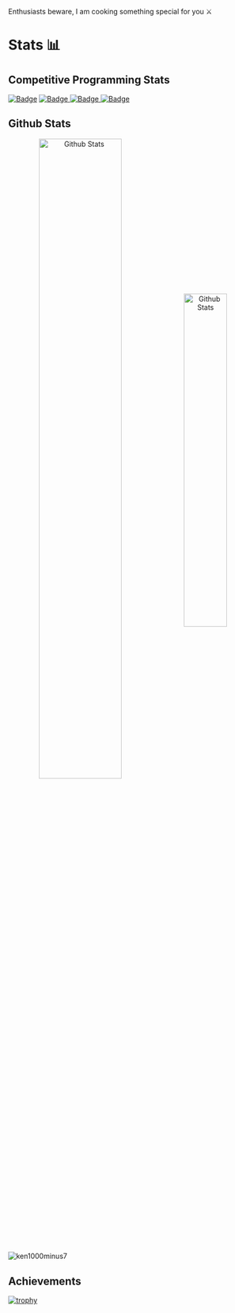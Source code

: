 Enthusiasts beware, I am cooking something special for you ⚔️
<!-- # <p align="center"><font size=100> _Hi there_  </font><img src="https://cdn160.picsart.com/upscale-228431809005212.png" height=70> </p>

<p align="center"> <img src="https://visitor-badge.laobi.icu/badge?page_id=ken1000minus7.ken1000minus7"></p>

# **About Me**

A budding software engineer who is passionate about building new things ✌️. Currently pursuing BTech in Computer Science from Punjab Engineering College, Chandigarh 😋

<img src="https://stickers.wiki/static/stickers/fategrandreactions/file_729557.webp?ezimgfmt=rs:134x134/rscb1/ng:webp/ngcb1" align="right" height=200>

- 🔭 I’m currently working on ... _something that works_
- 🌱 I’m currently learning ... _life lessons_
- 👯 I’m looking to collaborate on ... _pretty much anything_
- 🤔 I’m looking for help with ... _pretty much everything_
- 💬 Ask me about ... _something i know_
- 📫 How to reach me: ... _discord_
- 😄 Pronouns: ... _he/him_
- ⚡ Fun fact: ... _I am not alone, loneliness is always with me_ -->

<h1><b>Stats 📊</b></h1>

## **Competitive Programming Stats** 

<a href="https://www.codechef.com/users/ken1000minus7"> ![Badge](https://cp-logo.vercel.app/codechef/ken1000minus7)</a>  <a href="https://codeforces.com/profile/Ken1000minus7"> ![Badge](https://cp-logo.vercel.app/codeforces/Ken1000minus7)  </a> <a href="https://atcoder.jp/users/ken1000minus7"> ![Badge](https://cp-logo.vercel.app/atcoder/ken1000minus7)  </a> <a href="https://leetcode.com/ken1000minus7/"> ![Badge](https://cp-logo.vercel.app/leetcode/ken1000minus7)  </a>


## **Github Stats** 

<div align="center">
<img src="https://github-readme-stats.vercel.app/api?username=ken1000minus7&show_icons=true&theme=tokyonight" width=57.5% alt="Github Stats" align="center"> <img src="https://github-readme-stats.vercel.app/api/top-langs/?username=ken1000minus7&layout=compact&theme=tokyonight&langs_count=8" width=41.5% alt="Github Stats" align="center">
</div>

<!-- <img align="center" width=100% src="https://github-readme-streak-stats.herokuapp.com/?user=ken1000minus7&theme=dark" alt="ken1000minus7" /> -->
<img align="center" src="https://activity-graph.herokuapp.com/graph?username=ken1000minus7&theme=react-dark" alt="ken1000minus7" />

## Achievements

[![trophy](https://github-profile-trophy.vercel.app/?username=ken1000minus7&theme=darkhub&column=9)](https://github.com/ryo-ma/github-profile-trophy)

